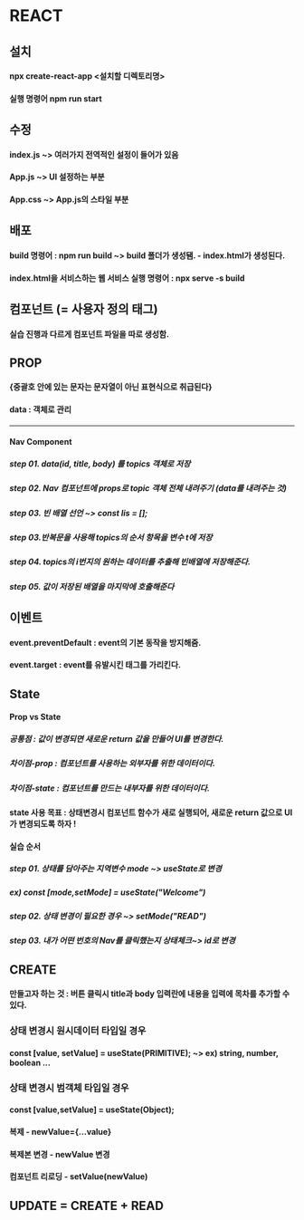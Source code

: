 # REACT

## 설치

#### npx create-react-app <설치할 디렉토리명>

#### 실행 명령어 npm run start

## 수정

#### index.js ~> 여러가지 전역적인 설정이 들어가 있음

#### App.js ~> UI 설정하는 부분

#### App.css ~> App.js의 스타일 부분

## 배포

#### build 명령어 : npm run build ~> build 폴더가 생성됌. - index.html가 생성된다.

#### index.html을 서비스하는 웹 서비스 실행 명령어 : npx serve -s build

## 컴포넌트 (= 사용자 정의 태그)

#### 실습 진행과 다르게 컴포넌트 파일을 따로 생성함.

## PROP

#### {중괄호 안에 있는 문자는 문자열이 아닌 표현식으로 취급된다}

#### data : 객체로 관리

---

#### Nav Component

##### step 01. data(id, title, body) 를 topics 객체로 저장

##### step 02. Nav 컴포넌트에 props로 topic 객체 전체 내려주기 (data를 내려주는 것)

##### step 03. 빈 배열 선언 ~> const lis = [];

##### step 03.반복문을 사용해 topics의 순서 항목을 변수 t에 저장

##### step 04. topics의 i번지의 원하는 데이터를 추출해 빈배열에 저장해준다.

##### step 05. 값이 저장된 배열을 마지막에 호출해준다

## 이벤트

#### event.preventDefault : event의 기본 동작을 방지해줌.

#### event.target : event를 유발시킨 태그를 가리킨다.

## State

#### Prop vs State

##### 공통점 : 값이 변경되면 새로운 return 값을 만들어 UI를 변경한다.

##### 차이점-prop : 컴포넌트를 사용하는 외부자를 위한 데이터이다.

##### 차이점-state : 컴포넌트를 만드는 내부자를 위한 데이터이다.

#### state 사용 목표 : 상태변경시 컴포넌트 함수가 새로 실행되어, 새로운 return 값으로 UI가 변경되도록 하자 !

#### 실습 순서

##### step 01. 상태를 담아주는 지역변수 mode ~> useState로 변경

##### ex) const [mode,setMode] = useState("Welcome")

##### step 02. 상태 변경이 필요한 경우 ~> setMode("READ")

##### step 03. 내가 어떤 번호의 Nav를 클릭했는지 상태체크~> id로 변경

## CREATE

#### 만들고자 하는 것 : 버튼 클릭시 title과 body 입력란에 내용을 입력에 목차를 추가할 수 있다.

### 상태 변경시 원시데이터 타입일 경우

#### const [value, setValue] = useState(PRIMITIVE); ~> ex) string, number, boolean ...

### 상태 변경시 범객체 타입일 경우

#### const [value,setValue] = useState(Object);

#### 복제 - newValue={...value}

#### 복제본 변경 - newValue 변경

#### 컴포넌트 리로딩 - setValue(newValue)

## UPDATE = CREATE + READ
